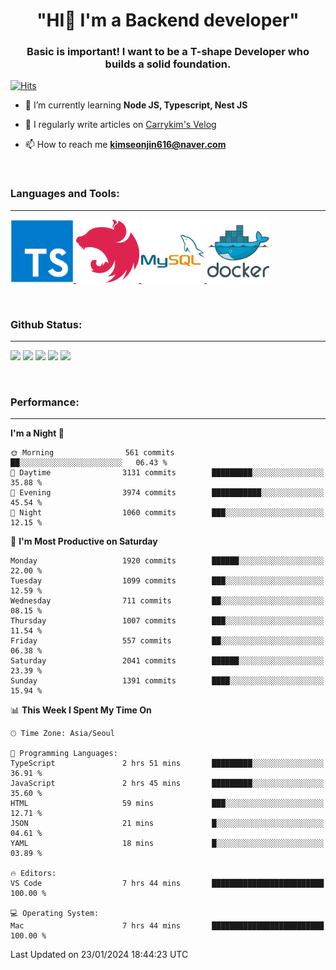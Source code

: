 <h1 align="center">"HI👋 I'm a Backend developer" </h1>
<h3 align="center">Basic is important! I want to be a T-shape Developer who builds a solid foundation.</h3>

[![Hits](https://hits.seeyoufarm.com/api/count/incr/badge.svg?url=https%3A%2F%2Fgithub.com%2Fgimseonjin&count_bg=%2318BFE5&title_bg=%23555555&icon=ko-fi.svg&icon_color=%23E7E7E7&title=hits&edge_flat=false)](https://hits.seeyoufarm.com)

- 🌱 I’m currently learning **Node JS, Typescript, Nest JS**

- 📝 I regularly write articles on [Carrykim's Velog](https://velog.io/@carrykim)

- 📫 How to reach me **kimseonjin616@naver.com**

<br/>

<h3 align="left">Languages and Tools:</h3>

***

<p align="left"> 
 <a href="https://www.typescriptlang.org/" target="_blank" rel="noreferrer"> <img src="https://raw.githubusercontent.com/devicons/devicon/master/icons/typescript/typescript-original.svg" alt="typescript" width="20%" height="20%"/> </a>
<a href="https://nestjs.com/" target="_blank" rel="noreferrer"> <img src="https://raw.githubusercontent.com/devicons/devicon/master/icons/nestjs/nestjs-plain.svg" alt="nestjs" width="20%" height="20%"/> </a> 
<a href="https://www.mysql.com/" target="_blank" rel="noreferrer"> <img src="https://raw.githubusercontent.com/devicons/devicon/master/icons/mysql/mysql-original-wordmark.svg" alt="mysql" width="20%" height="20%"/>  </a>
 <a href="https://www.docker.com/" target="_blank" rel="noreferrer"> <img src="https://raw.githubusercontent.com/devicons/devicon/master/icons/docker/docker-original-wordmark.svg" alt="docker" width="20%" height="20%"/> </a>
 </p>
</p>

<br/>

<h3 align="left">Github Status:</h3>

***

![](http://github-profile-summary-cards.vercel.app/api/cards/profile-details?username=gimseonjin&theme=nord_bright)
![](http://github-profile-summary-cards.vercel.app/api/cards/repos-per-language?username=gimseonjin&theme=nord_bright)
![](http://github-profile-summary-cards.vercel.app/api/cards/most-commit-language?username=gimseonjin&theme=nord_bright)
![](http://github-profile-summary-cards.vercel.app/api/cards/stats?username=gimseonjin&theme=nord_bright)
![](http://github-profile-summary-cards.vercel.app/api/cards/productive-time?username=gimseonjin&theme=nord_bright&utcOffset=8)


<br/>

<h3 align="left">Performance:</h3>

***

<!--START_SECTION:waka-->
**I'm a Night 🦉** 

```text
🌞 Morning                561 commits         ██░░░░░░░░░░░░░░░░░░░░░░░   06.43 % 
🌆 Daytime                3131 commits        █████████░░░░░░░░░░░░░░░░   35.88 % 
🌃 Evening                3974 commits        ███████████░░░░░░░░░░░░░░   45.54 % 
🌙 Night                  1060 commits        ███░░░░░░░░░░░░░░░░░░░░░░   12.15 % 
```
📅 **I'm Most Productive on Saturday** 

```text
Monday                   1920 commits        ██████░░░░░░░░░░░░░░░░░░░   22.00 % 
Tuesday                  1099 commits        ███░░░░░░░░░░░░░░░░░░░░░░   12.59 % 
Wednesday                711 commits         ██░░░░░░░░░░░░░░░░░░░░░░░   08.15 % 
Thursday                 1007 commits        ███░░░░░░░░░░░░░░░░░░░░░░   11.54 % 
Friday                   557 commits         ██░░░░░░░░░░░░░░░░░░░░░░░   06.38 % 
Saturday                 2041 commits        ██████░░░░░░░░░░░░░░░░░░░   23.39 % 
Sunday                   1391 commits        ████░░░░░░░░░░░░░░░░░░░░░   15.94 % 
```


📊 **This Week I Spent My Time On** 

```text
🕑︎ Time Zone: Asia/Seoul

💬 Programming Languages: 
TypeScript               2 hrs 51 mins       █████████░░░░░░░░░░░░░░░░   36.91 % 
JavaScript               2 hrs 45 mins       █████████░░░░░░░░░░░░░░░░   35.60 % 
HTML                     59 mins             ███░░░░░░░░░░░░░░░░░░░░░░   12.71 % 
JSON                     21 mins             █░░░░░░░░░░░░░░░░░░░░░░░░   04.61 % 
YAML                     18 mins             █░░░░░░░░░░░░░░░░░░░░░░░░   03.89 % 

🔥 Editors: 
VS Code                  7 hrs 44 mins       █████████████████████████   100.00 % 

💻 Operating System: 
Mac                      7 hrs 44 mins       █████████████████████████   100.00 % 
```


 Last Updated on 23/01/2024 18:44:23 UTC
<!--END_SECTION:waka-->

<div align="center">
  
